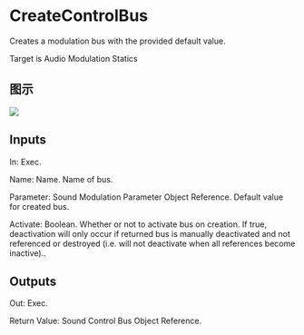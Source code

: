 # CreateControlBus

Creates a modulation bus with the provided default value.

Target is Audio Modulation Statics

## 图示

![]($-20221218-18032459.png)

## Inputs

In: Exec.

Name: Name. Name of bus.

Parameter: Sound Modulation Parameter Object Reference. Default value for created bus.

Activate: Boolean. Whether or not to activate bus on creation. If true, deactivation will only occur if returned bus is manually deactivated and not referenced or destroyed (i.e. will not deactivate when all references become inactive)..  

## Outputs

Out: Exec.

Return Value: Sound Control Bus Object Reference.

